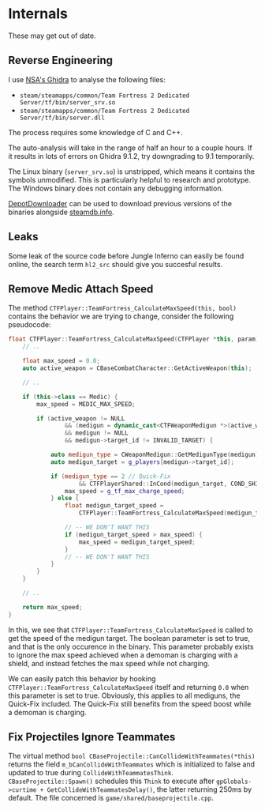 # Internals

These may get out of date.

## Reverse Engineering

I use [NSA's Ghidra](https://ghidra-sre.org) to analyse the following files:

- `steam/steamapps/common/Team Fortress 2 Dedicated Server/tf/bin/server_srv.so`
- `steam/steamapps/common/Team Fortress 2 Dedicated Server/tf/bin/server.dll`

The process requires some knowledge of C and C++.

The auto-analysis will take in the range of half an hour to a couple hours. If
it results in lots of errors on Ghidra 9.1.2, try downgrading to 9.1
temporarily.

The Linux binary (`server_srv.so`) is unstripped, which means it contains the
symbols unmodified. This is particularly helpful to research and prototype. The
Windows binary does not contain any debugging information.

[DepotDownloader](https://github.com/SteamRE/DepotDownloader) can be used to
download previous versions of the binaries alongside
[steamdb.info](https://steamdb.info/app/232250).

## Leaks

Some leak of the source code before Jungle Inferno can easily be found online,
the search term `hl2_src` should give you succesful results.

## Remove Medic Attach Speed

The method `CTFPlayer::TeamFortress_CalculateMaxSpeed(this, bool)` contains the
behavior we are trying to change, consider the following pseudocode:

```cpp
float CTFPlayer::TeamFortress_CalculateMaxSpeed(CTFPlayer *this, param) {
    // ..

    float max_speed = 0.0;
    auto active_weapon = CBaseCombatCharacter::GetActiveWeapon(this);

    // ..

    if (this->class == Medic) {
        max_speed = MEDIC_MAX_SPEED;

        if (active_weapon != NULL
                && (medigun = dynamic_cast<CTFWeaponMedigun *>(active_weapon) )
                && medigun != NULL
                && medigun->target_id != INVALID_TARGET) {

            auto medigun_type = CWeaponMedigun::GetMedigunType(medigun);
            auto medigun_target = g_players[medigun->target_id];

            if (medigun_type == 2 // Quick-Fix
                    && CTFPlayerShared::InCond(medigun_target, COND_SHIELD_CHARGING)) {
                max_speed = g_tf_max_charge_speed;
            } else {
                float medigun_target_speed =
                    CTFPlayer::TeamFortress_CalculateMaxSpeed(medigun_target, true),

                // -- WE DON'T WANT THIS
                if (medigun_target_speed > max_speed) {
                    max_speed = medigun_target_speed;
                }
                // -- WE DON'T WANT THIS
            }
        }
    }

    // ..

    return max_speed;
}
```

In this, we see that `CTFPlayer::TeamFortress_CalculateMaxSpeed` is called to
get the speed of the medigun target. The boolean parameter is set to true, and
that is the only occurence in the binary. This parameter probably exists to
ignore the max speed achieved when a demoman is charging with a shield, and
instead fetches the max speed while not charging.

We can easily patch this behavior by hooking
`CTFPlayer::TeamFortress_CalculateMaxSpeed` itself and returning `0.0` when this
parameter is set to true. Obviously, this applies to all mediguns, the Quick-Fix
included. The Quick-Fix still benefits from the speed boost while a demoman is
charging.

## Fix Projectiles Ignore Teammates

The virtual method `bool CBaseProjectile::CanCollideWithTeammates(*this)`
returns the field `m_bCanCollideWithTeammates` which is initialized to false and
updated to true during `CollideWithTeammatesThink`. `CBaseProjectile::Spawn()`
schedules this `Think` to execute after
`gpGlobals->curtime + GetCollideWithTeammatesDelay()`, the latter returning
250ms by default. The file concerned is `game/shared/baseprojectile.cpp`.
